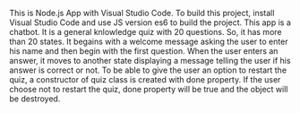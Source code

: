 

This is Node.js App with Visual Studio Code. To build this project, install Visual Studio Code and use JS version es6 to build the project. This app is a chatbot. It is a general knlowledge quiz with 20 questions. So, it has more than 20 states. It begains with a welcome message asking the user to enter his name and then begin with the first question. When the user enters an answer, it moves to another state displaying a message telling the user if his answer is correct or not. To be able to give the user an option to restart the quiz, a constructor of quiz class is created with done property. If the user choose not to restart the quiz, done property will be true and the object will be destroyed.


